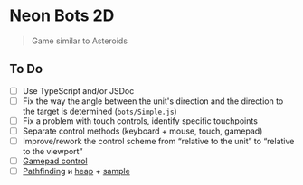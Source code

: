 # Neon Bots 2D
> Game similar to Asteroids

## To Do
- [ ] Use TypeScript and/or JSDoc
- [ ] Fix the way the angle between the unit's direction and the direction to the target is determined (`bots/Simple.js`)
- [ ] Fix a problem with touch controls, identify specific touchpoints
- [ ] Separate control methods (keyboard + mouse, touch, gamepad)
- [ ] Improve/rework the control scheme from “relative to the unit” to “relative to the viewport”
- [ ] [Gamepad control](https://developer.mozilla.org/ru/docs/Web/API/Gamepad_API/Using_the_Gamepad_API)
- [ ] [Pathfinding](https://www.npmjs.com/package/pathfinding) и [heap](https://www.npmjs.com/package/heap) + [sample](http://qiao.github.io/PathFinding.js/visual/)
